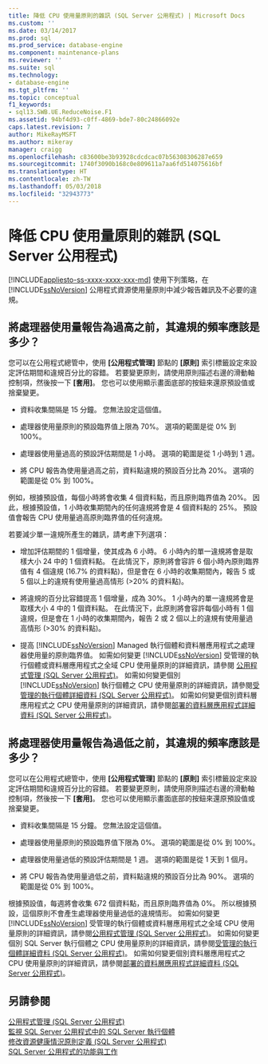 ```yaml
---
title: 降低 CPU 使用量原則的雜訊 (SQL Server 公用程式) | Microsoft Docs
ms.custom: ''
ms.date: 03/14/2017
ms.prod: sql
ms.prod_service: database-engine
ms.component: maintenance-plans
ms.reviewer: ''
ms.suite: sql
ms.technology:
- database-engine
ms.tgt_pltfrm: ''
ms.topic: conceptual
f1_keywords:
- sql13.SWB.UE.ReduceNoise.F1
ms.assetid: 94bf4d93-c0ff-4869-bde7-80c24866092e
caps.latest.revision: 7
author: MikeRayMSFT
ms.author: mikeray
manager: craigg
ms.openlocfilehash: c83600be3b93928cdcdcac07b56308306287e659
ms.sourcegitcommit: 1740f3090b168c0e809611a7aa6fd514075616bf
ms.translationtype: HT
ms.contentlocale: zh-TW
ms.lasthandoff: 05/03/2018
ms.locfileid: "32943773"
---
```

# <a name="reduce-noise-in-cpu-utilization-policies-sql-server-utility"></a>降低 CPU 使用量原則的雜訊 (SQL Server 公用程式)
[!INCLUDE[appliesto-ss-xxxx-xxxx-xxx-md](../../includes/appliesto-ss-xxxx-xxxx-xxx-md.md)]
  使用下列策略，在 [!INCLUDE[ssNoVersion](../../includes/ssnoversion-md.md)] 公用程式資源使用量原則中減少報告雜訊及不必要的違規。  
  
## <a name="how-frequently-should-processor-utilization-be-in-violation-before-it-is-reported-as-overutilized"></a>將處理器使用量報告為過高之前，其違規的頻率應該是多少？  
 您可以在公用程式總管中，使用 **[公用程式管理]** 節點的 **[原則]** 索引標籤設定來設定評估期間和違規百分比的容錯。 若要變更原則，請使用原則描述右邊的滑動軸控制項，然後按一下 **[套用]**。 您也可以使用顯示畫面底部的按鈕來還原預設值或捨棄變更。  
  
-   資料收集間隔是 15 分鐘。 您無法設定這個值。  
  
-   處理器使用量原則的預設臨界值上限為 70%。 選項的範圍是從 0% 到 100%。  
  
-   處理器使用量過高的預設評估期間是 1 小時。 選項的範圍是從 1 小時到 1 週。  
  
-   將 CPU 報告為使用量過高之前，資料點違規的預設百分比為 20%。 選項的範圍是從 0% 到 100%。  
  
 例如，根據預設值，每個小時將會收集 4 個資料點，而且原則臨界值為 20%。 因此，根據預設值，1 小時收集期間內的任何違規將會是 4 個資料點的 25%。 預設值會報告 CPU 使用量過高原則臨界值的任何違規。  
  
 若要減少單一違規所產生的雜訊，請考慮下列選項：  
  
-   增加評估期間的 1 個增量，使其成為 6 小時。 6 小時內的單一違規將會是取樣大小 24 中的 1 個資料點。 在此情況下，原則將會容許 6 個小時內原則臨界值有 4 個違規 (16.7% 的資料點)，但是會在 6 小時的收集期間內，報告 5 或 5 個以上的違規有使用量過高情形 (>20% 的資料點)。  
  
-   將違規的百分比容錯提高 1 個增量，成為 30%。 1 小時內的單一違規將會是取樣大小 4 中的 1 個資料點。 在此情況下，此原則將會容許每個小時有 1 個違規，但是會在 1 小時的收集期間內，報告 2 或 2 個以上的違規有使用量過高情形 (>30% 的資料點)。  
  
-   提高 [!INCLUDE[ssNoVersion](../../includes/ssnoversion-md.md)] Managed 執行個體和資料層應用程式之處理器使用量的原則臨界值。 如需如何變更 [!INCLUDE[ssNoVersion](../../includes/ssnoversion-md.md)] 受管理的執行個體或資料層應用程式之全域 CPU 使用量原則的詳細資訊，請參閱 [公用程式管理 &#40;SQL Server 公用程式&#41;](http://msdn.microsoft.com/library/3e5a00c3-8905-40f0-9ddc-d924df9c2f0d)。 如需如何變更個別 [!INCLUDE[ssNoVersion](../../includes/ssnoversion-md.md)] 執行個體之 CPU 使用量原則的詳細資訊，請參閱[受管理的執行個體詳細資料 &#40;SQL Server 公用程式&#41;](http://msdn.microsoft.com/library/6e51b7bb-a733-4852-8c33-7f4dbdf931c2)。 如需如何變更個別資料層應用程式之 CPU 使用量原則的詳細資訊，請參閱[部署的資料層應用程式詳細資料 &#40;SQL Server 公用程式&#41;](http://msdn.microsoft.com/library/79c41dd9-abcb-434e-9326-00a341d5c867)。  
  
## <a name="how-frequently-should-processor-utilization-be-in-violation-before-it-is-reported-as-underutilized"></a>將處理器使用量報告為過低之前，其違規的頻率應該是多少？  
 您可以在公用程式總管中，使用 **[公用程式管理]** 節點的 **[原則]** 索引標籤設定來設定評估期間和違規百分比的容錯。 若要變更原則，請使用原則描述右邊的滑動軸控制項，然後按一下 **[套用]**。 您也可以使用顯示畫面底部的按鈕來還原預設值或捨棄變更。  
  
-   資料收集間隔是 15 分鐘。 您無法設定這個值。  
  
-   處理器使用量原則的預設臨界值下限為 0%。 選項的範圍是從 0% 到 100%。  
  
-   處理器使用量過低的預設評估期間是 1 週。 選項的範圍是從 1 天到 1 個月。  
  
-   將 CPU 報告為使用量過低之前，資料點違規的預設百分比為 90%。 選項的範圍是從 0% 到 100%。  
  
 根據預設值，每週將會收集 672 個資料點，而且原則臨界值為 0%。 所以根據預設，這個原則不會產生處理器使用量過低的違規情形。 如需如何變更 [!INCLUDE[ssNoVersion](../../includes/ssnoversion-md.md)] 受管理的執行個體或資料層應用程式之全域 CPU 使用量原則的詳細資訊，請參閱[公用程式管理 &#40;SQL Server 公用程式&#41;](http://msdn.microsoft.com/library/3e5a00c3-8905-40f0-9ddc-d924df9c2f0d)。 如需如何變更個別 SQL Server 執行個體之 CPU 使用量原則的詳細資訊，請參閱[受管理的執行個體詳細資料 &#40;SQL Server 公用程式&#41;](http://msdn.microsoft.com/library/6e51b7bb-a733-4852-8c33-7f4dbdf931c2)。 如需如何變更個別資料層應用程式之 CPU 使用量原則的詳細資訊，請參閱[部署的資料層應用程式詳細資料 &#40;SQL Server 公用程式&#41;](http://msdn.microsoft.com/library/79c41dd9-abcb-434e-9326-00a341d5c867)。  
  
## <a name="see-also"></a>另請參閱  
 [公用程式管理 &#40;SQL Server 公用程式&#41;](http://msdn.microsoft.com/library/3e5a00c3-8905-40f0-9ddc-d924df9c2f0d)   
 [監視 SQL Server 公用程式中的 SQL Server 執行個體](../../relational-databases/manage/monitor-instances-of-sql-server-in-the-sql-server-utility.md)   
 [修改資源健康情況原則定義 &#40;SQL Server 公用程式&#41;](../../relational-databases/manage/modify-a-resource-health-policy-definition-sql-server-utility.md)   
 [SQL Server 公用程式的功能與工作](../../relational-databases/manage/sql-server-utility-features-and-tasks.md)  
  
  
